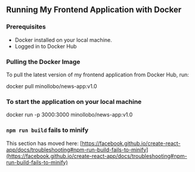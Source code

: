 ## Running My Frontend Application with Docker

### Prerequisites
- Docker installed on your local machine.
- Logged in to Docker Hub

### Pulling the Docker Image
To pull the latest version of my frontend application from Docker Hub, run:

docker pull minollobo/news-app:v1.0

### To start the application on your local machine

docker run -p 3000:3000 minollobo/news-app:v1.0

### `npm run build` fails to minify

This section has moved here: [https://facebook.github.io/create-react-app/docs/troubleshooting#npm-run-build-fails-to-minify](https://facebook.github.io/create-react-app/docs/troubleshooting#npm-run-build-fails-to-minify)
